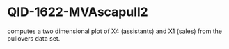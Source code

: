 # QID-1622-MVAscapull2
computes a two dimensional plot of X4 (assistants) and X1 (sales) from the pullovers data set.
